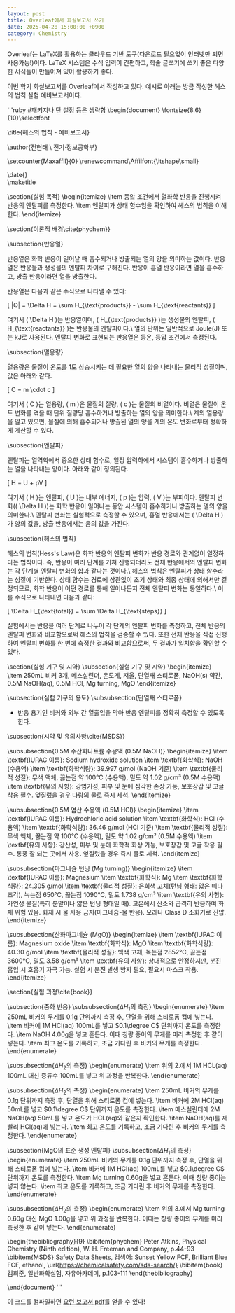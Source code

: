 ```yaml
---
layout: post
title: Overleaf에서 화실보고서 쓰기
date: 2025-04-28 15:00:00 +0900
category: Chemistry
---
```


Overleaf는 LaTeX를 활용하는 클라우드 기반 도구(다운로드 필요없이 인터넷만 되면 사용가능!)이다. LaTeX 시스템은 수식 입력이 간편하고, 학술 글쓰기에 쓰기 좋은 다양한 서식들이 만들어져 있어 활용하기 좋다.<br>

이번 학기 화실보고서를 Overleaf에서 작성하고 있다. 예시로 아래는 방금 작성한 헤스의 법칙 실험 예비보고서이다.

'''ruby
#패키지나 단 설정 등은 생략함
\begin{document}
\fontsize{8.6}{10}\selectfont

\title{헤스의 법칙 - 예비보고서}

\author{전현태 \\ 전기·정보공학부}

\setcounter{Maxaffil}{0}
\renewcommand\Affilfont{\itshape\small}

\date{}  
\maketitle

\section{실험 목적}
\begin{itemize}
    \item 등압 조건에서 열화학 반응을 진행시켜 반응의 엔탈피를 측정한다.
    \item 엔탈피가 상태 함수임을 확인하여 헤스의 법칙을 이해한다.
\end{itemize}

\section{이론적 배경\cite{phychem}}

\subsection{반응열}

반응열은 화학 반응이 일어날 때 흡수되거나 방출되는 열의 양을 의미하는 값이다. 반응열은 반응물과 생성물의 엔탈피 차이로 구해진다. 반응이 흡열 반응이라면 열을 흡수하고, 방출 반응이라면 열을 방출한다.

반응열은 다음과 같은 수식으로 나타낼 수 있다:

\[
|Q| = \Delta H = \sum H_{\text{products}} - \sum H_{\text{reactants}}
\]

여기서 \( \Delta H \)는 반응열이며, \( H_{\text{products}} \)는 생성물의 엔탈피, \( H_{\text{reactants}} \)는 반응물의 엔탈피이다.\\
열의 단위는 일반적으로 Joule(J) 또는 kJ로 사용된다. 엔탈피 변화로 표현되는 반응열은 등온, 등압 조건에서 측정된다.

\subsection{열용량}

열용량은 물질이 온도를 1도 상승시키는 데 필요한 열의 양을 나타내는 물리적 성질이며, 값은 아래와 같다.

\[
C = m \cdot c
\]

여기서 \( C \)는 열용량, \( m \)은 물질의 질량, \( c \)는 물질의 비열이다. 비열은 물질이 온도 변화를 겪을 때 단위 질량당 흡수하거나 방출하는 열의 양을 의미한다.\\
계의 열용량을 알고 있으면, 물질에 의해 흡수되거나 방출된 열의 양을 계의 온도 변화로부터 정확하게 계산할 수 있다.

\subsection{엔탈피}

엔탈피는 열역학에서 중요한 상태 함수로, 일정 압력하에서 시스템이 흡수하거나 방출하는 열을 나타내는 양이다. 아래와 같이 정의된다.

\[
H = U + pV
\]

여기서 \( H \)는 엔탈피, \( U \)는 내부 에너지, \( p \)는 압력, \( V \)는 부피이다. 엔탈피 변화(\( \Delta H \))는 화학 반응이 일어나는 동안 시스템이 흡수하거나 방출하는 열의 양을 의미한다.\\
엔탈피 변화는 실험적으로 측정할 수 있으며, 흡열 반응에서는 \( \Delta H \)가 양의 값을, 방출 반응에서는 음의 값을 가진다.

\subsection{헤스의 법칙}

헤스의 법칙(Hess's Law)은 화학 반응의 엔탈피 변화가 반응 경로와 관계없이 일정하다는 법칙이다. 즉, 반응이 여러 단계를 거쳐 진행되더라도 전체 반응에서의 엔탈피 변화는 각 단계별 엔탈피 변화의 합과 같다는 것이다.\\
헤스의 법칙은 엔탈피가 상태 함수라는 성질에 기반한다. 상태 함수는 경로에 상관없이 초기 상태와 최종 상태에 의해서만 결정되므로, 화학 반응이 어떤 경로를 통해 일어나든지 전체 엔탈피 변화는 동일하다.\\
이를 수식으로 나타내면 다음과 같다:

\[
\Delta H_{\text{total}} = \sum \Delta H_{\text{steps}}
\]

실험에서는 반응을 여러 단계로 나누어 각 단계의 엔탈피 변화를 측정하고, 전체 반응의 엔탈피 변화와 비교함으로써 헤스의 법칙을 검증할 수 있다. 또한 전체 반응을 직접 진행하여 엔탈피 변화를 한 번에 측정한 결과와 비교함으로써, 두 결과가 일치함을 확인할 수 있다.

\section{실험 기구 및 시약}
\subsection{실험 기구 및 시약}
\begin{itemize}
    \item 250mL 비커 3개, 메스실린더, 온도계, 저울, 단열재 스티로폼, NaOH(s) 약간, 0.5M NaOH(aq), 0.5M HCl, Mg turning, MgO
\end{itemize}

\subsection{실험 기구의 용도}
\subsubsection{단열재 스티로폼}
- 반응 용기인 비커와 외부 간 열출입을 막아 반응 엔탈피를 정확히 측정할 수 있도록 한다.

\subsection{시약 및 유의사항\cite{MSDS}}

\subsubsection{0.5M 수산화나트륨 수용액 (0.5M NaOH)} 
\begin{itemize} 
\item \textbf{IUPAC 이름}: Sodium hydroxide solution 
\item \textbf{화학식}: NaOH (수용액) 
\item \textbf{화학식량}: 39.997 g/mol (NaOH 기준) 
\item \textbf{물리적 성질}: 무색 액체, 끓는점 약 100°C (수용액), 밀도 약 1.02 g/cm³ (0.5M 수용액) 
\item \textbf{유의 사항}: 강염기성, 피부 및 눈에 심각한 손상 가능, 보호장갑 및 고글 착용 필수. 엎질렀을 경우 다량의 물로 즉시 세척. 
\end{itemize}

\subsubsection{0.5M 염산 수용액 (0.5M HCl)} 
\begin{itemize} 
\item \textbf{IUPAC 이름}: Hydrochloric acid solution 
\item \textbf{화학식}: HCl (수용액) 
\item \textbf{화학식량}: 36.46 g/mol (HCl 기준) 
\item \textbf{물리적 성질}: 무색 액체, 끓는점 약 100°C (수용액), 밀도 약 1.02 g/cm³ (0.5M 수용액) 
\item \textbf{유의 사항}: 강산성, 피부 및 눈에 화학적 화상 가능, 보호장갑 및 고글 착용 필수. 통풍 잘 되는 곳에서 사용. 엎질렀을 경우 즉시 물로 세척. 
\end{itemize}

\subsubsection{마그네슘 턴닝 (Mg turning)} 
\begin{itemize} 
\item \textbf{IUPAC 이름}: Magnesium 
\item \textbf{화학식}: Mg 
\item \textbf{화학식량}: 24.305 g/mol 
\item \textbf{물리적 성질}: 은회색 고체(턴닝 형태: 얇은 띠나 조각), 녹는점 650°C, 끓는점 1090°C, 밀도 1.738 g/cm³ 
\item \textbf{유의 사항}: 가연성 물질(특히 분말이나 얇은 턴닝 형태일 때). 고온에서 산소와 급격히 반응하여 화재 위험 있음. 화재 시 물 사용 금지(마그네슘-물 반응). 모래나 Class D 소화기로 진압. 
\end{itemize}

\subsubsection{산화마그네슘 (MgO)} 
\begin{itemize} 
\item \textbf{IUPAC 이름}: Magnesium oxide 
\item \textbf{화학식}: MgO 
\item \textbf{화학식량}: 40.30 g/mol 
\item \textbf{물리적 성질}: 백색 고체, 녹는점 2852°C, 끓는점 3600°C, 밀도 3.58 g/cm³ 
\item \textbf{유의 사항}: 상대적으로 안정하지만, 분진 흡입 시 호흡기 자극 가능. 실험 시 분진 발생 방지 필요, 필요시 마스크 착용. \end{itemize}

\section{실험 과정\cite{book}}

\subsection{중화 반응}
\subsubsection{$\Delta H_1$의 측정}
\begin{enumerate}
    \item 250mL 비커의 무게를 0.1g 단위까지 측정 후, 단열을 위해 스티로폼 컵에 넣는다.
    \item 비커에 1M HCl(aq) 100mL를 넣고 $0.1\degree C$ 단위까지 온도를 측정한다.
    \item NaOH 4.00g을 넣고 흔든다. 이때 칭량 종이의 무게를 미리 측정한 후 같이 넣는다.
    \item 최고 온도를 기록하고, 조금 기다린 후 비커의 무게를 측정한다.
\end{enumerate}

\subsubsection{$\Delta H_2$의 측정}
\begin{enumerate}
    \item 위의 2.에서 1M HCL(aq) 100mL 대신 증류수 100mL를 넣고 위 과정을 반복한다.
\end{enumerate}

\subsubsection{$\Delta H_2$의 측정}
\begin{enumerate}
    \item 250mL 비커의 무게를 0.1g 단위까지 측정 후, 단열을 위해 스티로폼 컵에 넣는다.
    \item 비커에 2M HCl(aq) 50mL를 넣고 $0.1\degree C$ 단위까지 온도를 측정한다.
    \item 메스실린더에 2M NaOH(aq) 50mL를 넣고 온도가 HCL(aq)와 같은지 확인한다.
    \item NaOH(aq)를 재빨리 HCl(aq)에 넣는다.
    \item 최고 온도를 기록하고, 조금 기다린 후 비커의 무게를 측정한다. 
\end{enumerate}

\subsection{MgO의 표준 생성 엔탈피}
\subsubsection{$\Delta H_1$의 측정}
\begin{enumerate}
    \item 250mL 비커의 무게를 0.1g 단위까지 측정 후, 단열을 위해 스티로폼 컵에 넣는다.
    \item 비커에 1M HCl(aq) 100mL를 넣고 $0.1\degree C$ 단위까지 온도를 측정한다.
    \item Mg turning 0.60g을 넣고 흔든다. 이때 칭량 종이는 넣지 않는다.
    \item 최고 온도를 기록하고, 조금 기다린 후 비커의 무게를 측정한다.
\end{enumerate}

\subsubsection{$\Delta H_2$의 측정}
\begin{enumerate}
    \item 위의 3.에서 Mg turning 0.60g 대신 MgO 1.00g을 넣고 위 과정을 반복한다. 이때는 칭량 종이의 무게를 미리 측정한 후 같이 넣는다.
\end{enumerate}

\begin{thebibliography}{9}
\bibitem{phychem}
Peter Atkins, Physical Chemistry (Ninth edition), W. H. Freeman and Company, p.44-93
\bibitem{MSDS}
Safety Data Sheets, 검색어: Sunset Yellow FCF, Brilliant Blue FCF, ethanol, \url{https://chemicalsafety.com/sds-search/}
\bibitem{book}
김희준, 일반화학실험, 자유아카데미, p.103-111
\end{thebibliography}

\end{document}
'''

이 코드를 컴파일하면 [요런 보고서 pdf](/assets/hesslawprep.pdf)를 얻을 수 있다!
